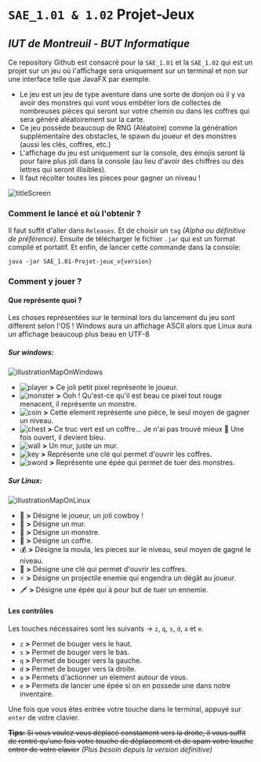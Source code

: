# `SAE_1.01 & 1.02` **Projet-Jeux**
## _IUT de Montreuil - BUT Informatique_

Ce repository Github est consacré pour la `SAE_1.01` et la `SAE_1.02` qui est un projet sur un jeu où l'affichage sera
uniquement sur un terminal et non sur une interface telle que JavaFX par exemple.

* Le jeu est un jeu de type aventure dans une sorte de donjon où il y va avoir des monstres qui vont vous embêter lors 
de collectes de nombreuses pièces qui seront sur votre chemin ou dans les coffres qui sera généré aléatoirement sur la carte.
* Ce jeu possède beaucoup de RNG (Aléatoire) comme la génération supplémentaire des obstacles, le spawn du joueur et des 
monstres (aussi les clés, coffres, etc.)
* L'affichage du jeu est uniquement sur la console, des émojis seront là pour faire plus joli dans la console 
(au lieu d'avoir des chiffres ou des lettres qui seront illisibles).
* Il faut récolter toutes les pieces pour gagner un niveau !

![titleScreen](https://eapi.pcloud.com/getpubthumb?code=XZo2nFZUojd9tO3JSyUVNKtgPqibhbjnQcy&linkpassword=undefined&size=1127x281&crop=0&type=auto)
### Comment le lancé et où l'obtenir ?
Il faut suffit d'aller dans `Releases`. Et de choisir un `tag` _(Alpha ou définitive de préférence)_. 
Ensuite de télécharger le fichier `.jar` qui est un format compilé et portatif.
Et enfin, de lancer cette commande dans la console:

`java -jar SAE_1.01-Projet-jeux_v{version}`

### Comment y jouer ?
#### Que représente quoi ?
Les choses représentées sur le terminal lors du lancement du jeu sont different selon l'OS !
Windows aura un affichage ASCII alors que Linux aura un affichage beaucoup plus beau en UTF-8
##### Sur windows:
![illustrationMapOnWindows](https://eapi.pcloud.com/getpubthumb?code=XZMq9FZ4N5iPPInMp8xQ9MUJXXqCjH1gRgk&linkpassword=undefined&size=300x300&crop=0&type=auto)
* ![player](https://eapi.pcloud.com/getpubthumb?code=XZHWnFZk3IXz5H7jFudThzH32e6Qf8nFtR7&linkpassword=undefined&size=20x20&crop=0&type=auto) 
**>** Ce joli petit pixel représente le joueur.
* ![monster](https://eapi.pcloud.com/getpubthumb?code=XZ8WnFZ6dUw4UjdSbB83xVtnPOaNQpkATeX&linkpassword=undefined&size=20x20&crop=0&type=auto) 
**>** Ooh ! Qu'est-ce qu'il est beau ce pixel tout rouge menacent, il représente un monstre.
* ![coin](https://eapi.pcloud.com/getpubthumb?code=XZmWnFZkrHqbGdEdrQtjHuoTOhQEQx42uhy&linkpassword=undefined&size=20x20&crop=0&type=auto) 
**>** Cette element représente une pièce, le seul moyen de gagner un niveau.
* ![chest](https://eapi.pcloud.com/getpubthumb?code=XZSWnFZKLL7gmEeqQmIfv6IYORNikV5EMYX&linkpassword=undefined&size=20x20&crop=0&type=auto) 
**>** Ce truc vert est un coffre... Je n'ai pas trouvé mieux 🙁 Une fois ouvert, il devient bleu.
* ![wall](https://eapi.pcloud.com/getpubthumb?code=XZjWnFZoITQkBECz0hLHcEHeiBfWHzKY0Vk&linkpassword=undefined&size=20x20&crop=0&type=auto) 
**>** Un mur, juste un mur.
* ![key](https://eapi.pcloud.com/getpubthumb?code=XZft9FZHwcGC1shg2kab63IONGqYJ6Y3Bc7&linkpassword=undefined&size=20x20&crop=0&type=auto) 
**>** Représente une clé qui permet d'ouvrir les coffres.
* ![sword](https://eapi.pcloud.com/getpubthumb?code=XZgUwFZJA7WoKuTudkLtzYhpn9ae8vhV3rX&linkpassword=undefined&size=20x20&crop=0&type=auto)
**>** Représente une épée qui permet de tuer des monstres.

##### Sur Linux:
![illustrationMapOnLinux](https://eapi.pcloud.com/getpubthumb?code=XZSbgFZ7ry8QY4VqdF9rJFn1M7kSXitV1WV&linkpassword=undefined&size=300x300&crop=0&type=auto)
* 🤠 **>** Désigne le joueur, un joli cowboy !
* 🧱 **>** Désigne un mur.
* 👾 **>** Désigne un monstre.
* 🧰 **>** Désigne un coffre.
* 💰 **>** Désigne la moula, les pieces sur le niveau, seul moyen de gagné le niveau.
* 🔑 **>** Désigne une clé qui permet d'ouvrir les coffres.
* ⚡ **>** Désigne un projectile enemie qui engendra un dégât au joueur.
* 🗡️ **>** Désigne une épée qui à pour but de tuer un ennemie.

#### Les contrôles
Les touches nécessaires sont les suivants → `z`, `q`, `s`, `d`, `a` et `e`.
* `z` **>** Permet de bouger vers le haut.
* `s` **>** Permet de bouger vers le bas.
* `q` **>** Permet de bouger vers la gauche.
* `d` **>** Permet de bouger vers la droite.
* `a` **>** Permets d'actionner un element autour de vous.
* `e` **>** Permets de lancer une épée si on en possede une dans notre inventaire.

Une fois que vous êtes entrée votre touche dans le terminal, appuyé sur `enter` de votre clavier.

~~**Tips:** Si vous voulez vous déplacé constament vers la droite, il vous suffit de rentré qu'une fois votre touche de 
déplacement et de spam votre touche entrer de votre clavier~~ _(Plus besoin depuis la version définitive)_
